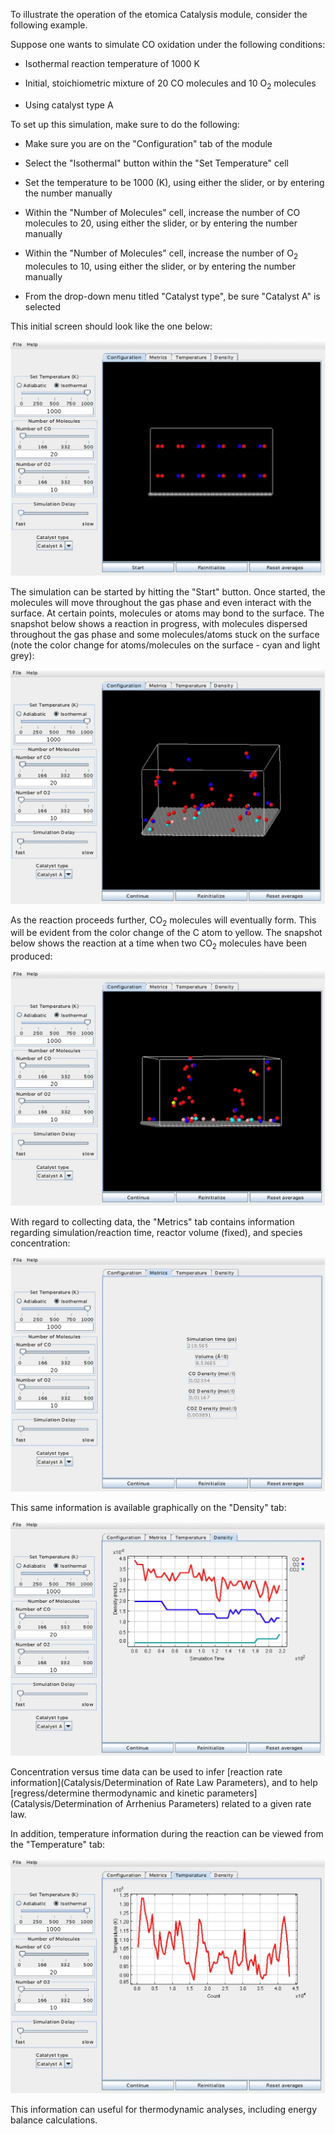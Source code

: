 
To illustrate the operation of the etomica Catalysis module, consider the following example.

Suppose one wants to simulate CO oxidation under the following conditions:

- Isothermal reaction temperature of 1000 K

- Initial, stoichiometric mixture of 20 CO molecules and 10 O<sub>2</sub> molecules

- Using catalyst type A



To set up this simulation, make sure to do the following:

- Make sure you are on the "Configuration" tab of the module
- Select the "Isothermal" button within the "Set Temperature" cell

- Set the temperature to be 1000 (K), using either the slider, or by entering the number manually

- Within the "Number of Molecules" cell, increase the number of CO molecules to 20, using either the slider, or by entering the number manually

- Within the "Number of Molecules" cell, increase the number of O<sub>2</sub> molecules to 10, using either the slider, or by entering the number manually

- From the drop-down menu titled "Catalyst type", be sure "Catalyst A" is selected



This initial screen should look like the one below:


![](./Catalysis-Config-Ex-1A.jpg)


The simulation can be started by hitting the "Start" button.  Once started, the molecules will move throughout the gas phase and even interact with the surface.  At certain points, molecules or atoms may bond to the surface.  The snapshot below shows a reaction in progress, with molecules dispersed throughout the gas phase and some molecules/atoms stuck on the surface (note the color change for atoms/molecules on the surface - cyan and light grey):


![](./Catalysis-Config-Ex2.jpg)


As the reaction proceeds further, CO<sub>2</sub> molecules will eventually form.  This will be evident from the color change of the C atom to yellow.  The snapshot below shows the reaction at a time when two CO<sub>2</sub> molecules have been produced:


![](./Catalysis-Config-Ex3.jpg)


With regard to collecting data, the "Metrics" tab contains information regarding simulation/reaction time, reactor volume (fixed), and species concentration:


![](./Catalysis-Metrics.jpg)


This same information is available graphically on the "Density" tab:


![](./Catalysis-Density.jpg)


Concentration versus time data can be used to infer [reaction rate information](Catalysis/Determination of Rate Law Parameters), and to help [regress/determine thermodynamic and kinetic parameters](Catalysis/Determination of Arrhenius Parameters) related to a given rate law.

In addition, temperature information during the reaction can be viewed from the "Temperature" tab:


![](./Catalysis-Temperature.jpg)


This information can useful for thermodynamic analyses, including energy balance calculations.